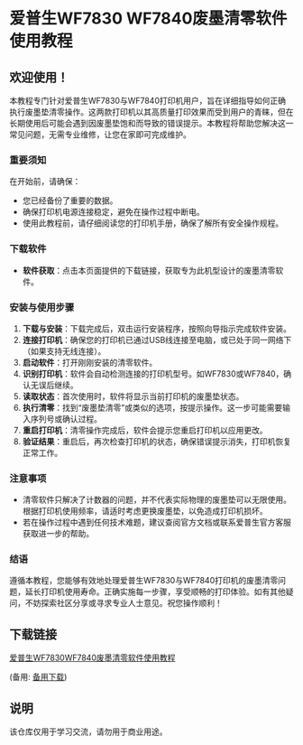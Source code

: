 # 爱普生WF7830 WF7840废墨清零软件使用教程

## 欢迎使用！

本教程专门针对爱普生WF7830与WF7840打印机用户，旨在详细指导如何正确执行废墨垫清零操作。这两款打印机以其高质量打印效果而受到用户的青睐，但在长期使用后可能会遇到因废墨垫饱和而导致的错误提示。本教程将帮助您解决这一常见问题，无需专业维修，让您在家即可完成维护。

### 重要须知

在开始前，请确保：
- 您已经备份了重要的数据。
- 确保打印机电源连接稳定，避免在操作过程中断电。
- 使用此教程前，请仔细阅读您的打印机手册，确保了解所有安全操作规程。

### 下载软件

- **软件获取**：点击本页面提供的下载链接，获取专为此机型设计的废墨清零软件。

### 安装与使用步骤

1. **下载与安装**：下载完成后，双击运行安装程序，按照向导指示完成软件安装。
2. **连接打印机**：确保您的打印机已通过USB线连接至电脑，或已处于同一网络下（如果支持无线连接）。
3. **启动软件**：打开刚刚安装的清零软件。
4. **识别打印机**：软件会自动检测连接的打印机型号。如WF7830或WF7840，确认无误后继续。
5. **读取状态**：首次使用时，软件将显示当前打印机的废墨垫状态。
6. **执行清零**：找到“废墨垫清零”或类似的选项，按提示操作。这一步可能需要输入序列号或确认过程。
7. **重启打印机**：清零操作完成后，软件会提示您重启打印机以应用更改。
8. **验证结果**：重启后，再次检查打印机的状态，确保错误提示消失，打印机恢复正常工作。

### 注意事项

- 清零软件只解决了计数器的问题，并不代表实际物理的废墨垫可以无限使用。根据打印机使用频率，请适时考虑更换废墨垫，以免造成打印机损坏。
- 若在操作过程中遇到任何技术难题，建议查阅官方文档或联系爱普生官方客服获取进一步的帮助。

### 结语

遵循本教程，您能够有效地处理爱普生WF7830与WF7840打印机的废墨清零问题，延长打印机使用寿命。正确实施每一步骤，享受顺畅的打印体验。如有其他疑问，不妨探索社区分享或寻求专业人士意见。祝您操作顺利！

## 下载链接
[爱普生WF7830WF7840废墨清零软件使用教程](https://pan.quark.cn/s/37457d487077) 

(备用: [备用下载](https://pan.baidu.com/s/1oU-uoTO4sHeYE-2nr2SBPA?pwd=1234))

## 说明

该仓库仅用于学习交流，请勿用于商业用途。
